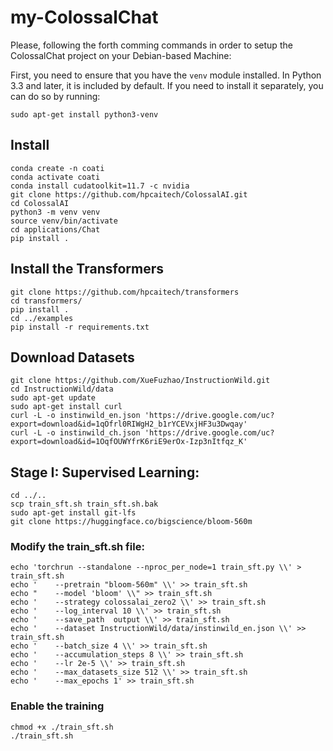 # my-ColossalChat

Please, following the forth comming commands in order to setup the ColossalChat project on your Debian-based Machine:

First, you need to ensure that you have the `venv` module installed. In Python 3.3 and later, it is included by default. If you need to install it separately, you can do so by running:
   
   ```
   sudo apt-get install python3-venv
   ```
   
## Install

```
conda create -n coati
conda activate coati
conda install cudatoolkit=11.7 -c nvidia
git clone https://github.com/hpcaitech/ColossalAI.git
cd ColossalAI
python3 -m venv venv
source venv/bin/activate
cd applications/Chat
pip install .
```

## Install the Transformers

```
git clone https://github.com/hpcaitech/transformers
cd transformers/
pip install .
cd ../examples
pip install -r requirements.txt
```

## Download Datasets
```
git clone https://github.com/XueFuzhao/InstructionWild.git
cd InstructionWild/data
sudo apt-get update
sudo apt-get install curl
curl -L -o instinwild_en.json 'https://drive.google.com/uc?export=download&id=1qOfrl0RIWgH2_b1rYCEVxjHF3u3Dwqay'
curl -L -o instinwild_ch.json 'https://drive.google.com/uc?export=download&id=1OqfOUWYfrK6riE9erOx-Izp3nItfqz_K'

```

## Stage I: Supervised Learning:

```
cd ../..
scp train_sft.sh train_sft.sh.bak
sudo apt-get install git-lfs
git clone https://huggingface.co/bigscience/bloom-560m

```

### Modify the train_sft.sh file:

```
echo 'torchrun --standalone --nproc_per_node=1 train_sft.py \\' > train_sft.sh
echo '    --pretrain "bloom-560m" \\' >> train_sft.sh
echo "    --model 'bloom' \\" >> train_sft.sh
echo '    --strategy colossalai_zero2 \\' >> train_sft.sh
echo '    --log_interval 10 \\' >> train_sft.sh
echo '    --save_path  output \\' >> train_sft.sh
echo '    --dataset InstructionWild/data/instinwild_en.json \\' >> train_sft.sh
echo '    --batch_size 4 \\' >> train_sft.sh
echo '    --accumulation_steps 8 \\' >> train_sft.sh
echo '    --lr 2e-5 \\' >> train_sft.sh
echo '    --max_datasets_size 512 \\' >> train_sft.sh
echo '    --max_epochs 1' >> train_sft.sh
```
### Enable the training
```
chmod +x ./train_sft.sh
./train_sft.sh
```
